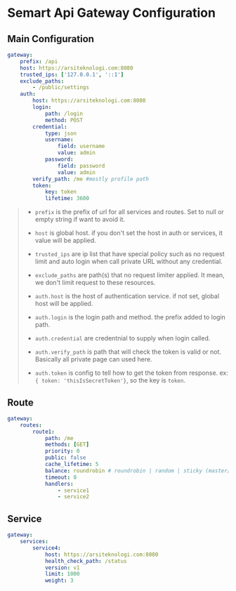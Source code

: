 # Semart Api Gateway Configuration

## Main Configuration

```yaml
gateway:
    prefix: /api
    host: https://arsiteknologi.com:8080
    trusted_ips: ['127.0.0.1', '::1']
    exclude_paths:
        - /public/settings
    auth:
        host: https://arsiteknologi.com:8080
        login:
            path: /login
            method: POST
        credential:
            type: json
            username:
                field: username
                value: admin
            password:
                field: password
                value: admin
        verify_path: /me #mostly profile path
        token:
            key: token
            lifetime: 3600

```

>
> * `prefix` is the prefix of url for all services and routes. Set to null or empty string if want to avoid it.
>
> * `host` is global host. if you don't set the host in auth or services, it value will be applied.
>
> * `trusted_ips` are ip list that have special policy such as no request limit and auto login when call private URL without any credential.
>
> * `exclude_paths` are path(s) that no request limiter applied. It mean, we don't limit request to these resources.
>
> * `auth.host` is the host of authentication service. if not set, global host will be applied.
>
> * `auth.login` is the login path and method. the prefix added to login path.
>
> * `auth.credential` are credentnial to supply when login called.
>
> * `auth.verify_path` is path that will check the token is valid or not. Basically all private page can used here.
>
> * `auth.token` is config to tell how to get the token from response. ex: `{ token: 'thisIsSecretToken'}`, so the key is `token`.
> 

## Route

```yaml
gateway:
    routes:
        route1:
            path: /me
            methods: [GET]
            priority: 0
            public: false
            cache_lifetime: 5
            balance: roundrobin # roundrobin | random | sticky (master/slave) NB: Please noted, some balance method may not work during development
            timeout: 0
            handlers:
                - service1
                - service2
```

## Service

```yaml
gateway:
    services:
        service4:
            host: https://arsiteknologi.com:8080
            health_check_path: /status
            version: v1
            limit: 1000
            weight: 3
```
